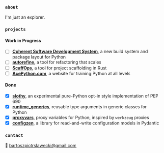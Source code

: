 ### `about`
I'm just an explorer.

### `projects`
#### Work in Progress
- [ ] [**Coherent Software Development System**](https://github.com/coherent-oss/system), a new build system and package layout for Python
- [ ] [**autorefine**](https://github.com/bswck/autorefine), a tool for refactoring that scales
- [ ] [**ScaffOps**](https://github.com/scaffops/scaffops), a tool for project scaffolding in Rust
- [ ] [**AcePython.com**](https://github.com/acepython-business/acepython.com/), a website for training Python at all levels

#### Done
- [x] [**slothy**](https://github.com/bswck/slothy), an experimental pure-Python opt-in style implementation of PEP 690
- [x] [**runtime_generics**](https://github.com/bswck/runtime_generics), reusable type arguments in generic classes for Python
- [x] [**proxyvars**](https://github.com/bswck/proxyvars), proxy variables for Python, inspired by `werkzeug` proxies
- [x] [**configzen**](https://github.com/bswck/configzen), a library for read-and-write configuration models in Pydantic

### `contact`
📧 bartoszpiotrslawecki@gmail.com
